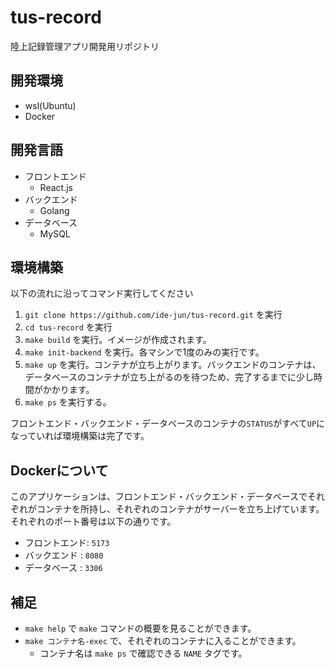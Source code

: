 # tus-record

陸上記録管理アプリ開発用リポジトリ

## 開発環境
- wsl(Ubuntu)
- Docker

## 開発言語
- フロントエンド
    - React.js
- バックエンド
    - Golang
- データベース
    - MySQL

## 環境構築
以下の流れに沿ってコマンド実行してください
1. `git clone https://github.com/ide-jun/tus-record.git` を実行
2. `cd tus-record` を実行
3. `make build` を実行。イメージが作成されます。
4. `make init-backend` を実行。各マシンで1度のみの実行です。
5. `make up` を実行。コンテナが立ち上がります。バックエンドのコンテナは、データベースのコンテナが立ち上がるのを待つため、完了するまでに少し時間がかかります。
6. `make ps` を実行する。

フロントエンド・バックエンド・データベースのコンテナの`STATUS`がすべて`UP`になっていれば環境構築は完了です。

## Dockerについて
このアプリケーションは、フロントエンド・バックエンド・データベースでそれぞれがコンテナを所持し、それぞれのコンテナがサーバーを立ち上げています。
それぞれのポート番号は以下の通りです。
- フロントエンド: `5173`
- バックエンド  : `8080`
- データベース  : `3306`

## 補足
- `make help` で `make` コマンドの概要を見ることができます。
- `make コンテナ名-exec` で、それぞれのコンテナに入ることができます。
    - コンテナ名は `make ps` で確認できる `NAME` タグです。